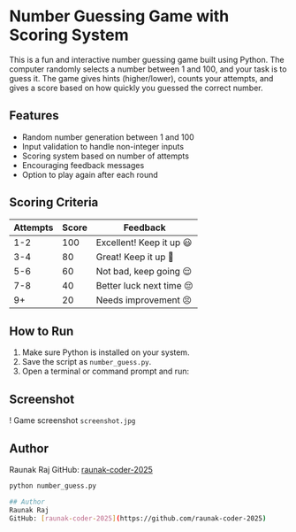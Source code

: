 # Number Guessing Game with Scoring System

This is a fun and interactive number guessing game built using Python. The computer randomly selects a number between 1 and 100, and your task is to guess it. The game gives hints (higher/lower), counts your attempts, and gives a score based on how quickly you guessed the correct number.

## Features

- Random number generation between 1 and 100
- Input validation to handle non-integer inputs
- Scoring system based on number of attempts
- Encouraging feedback messages
- Option to play again after each round

## Scoring Criteria

| Attempts | Score | Feedback                    |
|----------|-------|-----------------------------|
| 1-2      | 100   | Excellent! Keep it up 😃     |
| 3-4      | 80    | Great! Keep it up 🙂         |
| 5-6      | 60    | Not bad, keep going 😌       |
| 7-8      | 40    | Better luck next time 😔     |
| 9+       | 20    | Needs improvement 😣         |

## How to Run
1. Make sure Python is installed on your system.
2. Save the script as `number_guess.py`.
3. Open a terminal or command prompt and run:

## Screenshot
! Game screenshot `screenshot.jpg`

## Author
Raunak Raj
GitHub: [raunak-coder-2025](https://github.com/raunak-coder-2025)
```bash
python number_guess.py

## Author
Raunak Raj
GitHub: [raunak-coder-2025](https://github.com/raunak-coder-2025)
